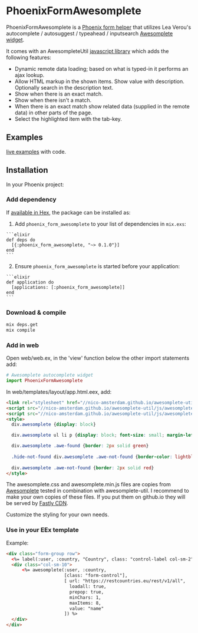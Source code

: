 # PhoenixFormAwesomplete

PhoenixFormAwesomplete is a [Phoenix form helper](https://hexdocs.pm/phoenix_html/Phoenix.HTML.Form.html) that utilizes Lea Verou's autocomplete / autosuggest / typeahead / inputsearch [Awesomplete widget](https://leaverou.github.io/awesomplete/index.html).

It comes with an AwesompleteUtil [javascript library](https://nico-amsterdam.github.io/awesomplete-util/index.html) which adds the following features:

- Dynamic remote data loading; based on what is typed-in it performs an ajax lookup.
- Allow HTML markup in the shown items. Show value with description. Optionally search in the description text.
- Show when there is an exact match.
- Show when there isn't a match.
- When there is an exact match show related data (supplied in the remote data) in other parts of the page.
- Select the highlighted item with the tab-key.

## Examples

[live examples](https://nico-amsterdam.github.io/awesomplete-util/phoenix.html) with code.

## Installation

In your Phoenix project:

### Add dependency

If [available in Hex](https://hex.pm/docs/publish), the package can be installed as:

  1. Add `phoenix_form_awesomplete` to your list of dependencies in `mix.exs`:

    ```elixir
    def deps do
      [{:phoenix_form_awesomplete, "~> 0.1.0"}]
    end
    ```

  2. Ensure `phoenix_form_awesomplete` is started before your application:

    ```elixir
    def application do
      [applications: [:phoenix_form_awesomplete]]
    end
    ```

### Download & compile

```sh
mix deps.get
mix compile
```

### Add in web


Open web/web.ex, in the 'view' function below the other import statements add:
```elixir
# Awesomplete autocomplete widget
import PhoenixFormAwesomplete
```

In web/templates/layout/app.html.eex, add:

```html
<link rel="stylesheet" href="//nico-amsterdam.github.io/awesomplete-util/css/awesomplete.css">   
<script src="//nico-amsterdam.github.io/awesomplete-util/js/awesomplete.min.js"></script>
<script src="//nico-amsterdam.github.io/awesomplete-util/js/awesomplete-util.min.js"></script>
<style>                                                                                                                           
  div.awesomplete {display: block}                                                                                                

  div.awesomplete ul li p {display: block; font-size: small; margin-left: 1em}                         

  div.awesomplete .awe-found {border: 2px solid green}                                                                            
  
  .hide-not-found div.awesomplete .awe-not-found {border-color: lightblue}                                                        
  
  div.awesomplete .awe-not-found {border: 2px solid red}                                                                          
</style>
```

The awesomplete.css and awesomplete.min.js files are copies from [Awesomplete](https://github.com/LeaVerou/awesomplete) tested in combination with awesomplete-util. I recommend to make your own copies of these files. If you put them on github.io they will be served by [Fastly CDN](https://www.fastly.com).

Customize the styling for your own needs.

### Use in your EEx template

Example:

```html
<div class="form-group row">
  <%= label(:user, :country, "Country", class: "control-label col-sm-2") %>
  <div class="col-sm-10">
      <%= awesomplete(:user, :country, 
                      [class: "form-control"], 
                      [ url: "https://restcountries.eu/rest/v1/all", 
                        loadall: true, 
                        prepop: true,
                        minChars: 1, 
                        maxItems: 8, 
                        value: "name"
                      ]) %>
  </div>
</div>
```


